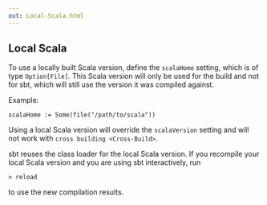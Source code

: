 ```yaml
---
out: Local-Scala.html
---
```


Local Scala
-----------

To use a locally built Scala version, define the `scalaHome` setting,
which is of type `Option[File]`. This Scala version will only be used
for the build and not for sbt, which will still use the version it was
compiled against.

Example:

    scalaHome := Some(file("/path/to/scala"))

Using a local Scala version will override the `scalaVersion` setting and
will not work with `cross building <Cross-Build>`.

sbt reuses the class loader for the local Scala version. If you
recompile your local Scala version and you are using sbt interactively,
run

    > reload

to use the new compilation results.
